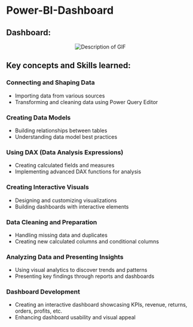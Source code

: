 # Power-BI-Dashboard
## Dashboard:
<div align="center">
  <img src = "https://github.com/Prajwalk09/Power-BI-Dashboard/blob/38d4b657c5a2a8d8e29e15680d530bdb6f3d04dd/Adventure%20Works%20Report.gif" alt="Description of GIF">
</div>

## Key concepts and Skills learned: 
### Connecting and Shaping Data
- Importing data from various sources
- Transforming and cleaning data using Power Query Editor

### Creating Data Models
- Building relationships between tables
- Understanding data model best practices

### Using DAX (Data Analysis Expressions)
- Creating calculated fields and measures
- Implementing advanced DAX functions for analysis

### Creating Interactive Visuals
- Designing and customizing visualizations
- Building dashboards with interactive elements

### Data Cleaning and Preparation
- Handling missing data and duplicates
- Creating new calculated columns and conditional columns

### Analyzing Data and Presenting Insights
- Using visual analytics to discover trends and patterns
- Presenting key findings through reports and dashboards

### Dashboard Development
- Creating an interactive dashboard showcasing KPIs, revenue, returns, orders, profits, etc.
- Enhancing dashboard usability and visual appeal



